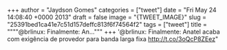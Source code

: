 
+++
author = "Jaydson Gomes"
categories = ["tweet"]
date = "Fri May 24 14:08:40 +0000 2013"
draft = false
image = "{TWEET_IMAGE}"
slug = "25391bed1ca41e7c51d157deffc813f6f74564f2"
tags = ["tweet"]
title = """"@brlinux: Finalmente: An..."""
+++
'@brlinux: Finalmente: Anatel acaba com exigência de provedor para banda larga fixa http://t.co/3oQcP8ZEez"

